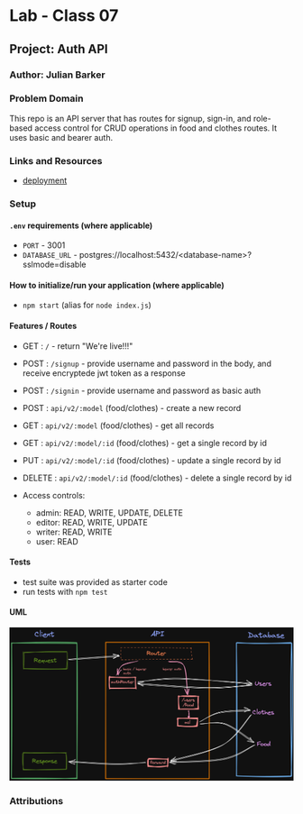 # Lab - Class 07

## Project: Auth API

### Author: Julian Barker

### Problem Domain  

This repo is an API server that has routes for signup, sign-in, and role-based access control for CRUD operations in food and clothes routes. It uses basic and bearer auth.

### Links and Resources

- [deployment](https://four01-auth-api.onrender.com)

### Setup

#### `.env` requirements (where applicable)

- `PORT` - 3001
- `DATABASE_URL` - postgres://localhost:5432/\<database-name\>?sslmode=disable

#### How to initialize/run your application (where applicable)

- `npm start` (alias for `node index.js`)

#### Features / Routes

- GET : `/` - return "We're live!!!"
- POST : `/signup` - provide username and password in the body, and receive encryptede jwt token as a response
- POST : `/signin` - provide username and password as basic auth
- POST : `api/v2/:model` (food/clothes) - create a new record
- GET : `api/v2/:model` (food/clothes) - get all records
- GET : `api/v2/:model/:id` (food/clothes) - get a single record by id
- PUT : `api/v2/:model/:id` (food/clothes) - update a single record by id
- DELETE : `api/v2/:model/:id` (food/clothes) - delete a single record by id

- Access controls:

  - admin: READ, WRITE, UPDATE, DELETE
  - editor: READ, WRITE, UPDATE
  - writer: READ, WRITE
  - user: READ

#### Tests

- test suite was provided as starter code
- run tests with `npm test`

#### UML

![UML](./assets/401_lab_8_UML.png)

### Attributions
